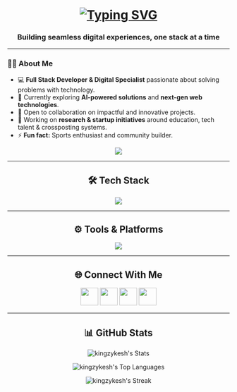 <h1 align="center"><a href="https://git.io/typing-svg"><img src="https://readme-typing-svg.demolab.com?font=Fira+Code&pause=1000&color=4AF73F&random=false&width=435&lines=Hi+Dear%F0%9F%91%8B;I+am+Ezirim+Kingdom" alt="Typing SVG" /></a></h1>

<h3 align="center">Building seamless digital experiences, one stack at a time </h3>

---

### 👨‍💻 About Me  

- 💻 **Full Stack Developer & Digital Specialist** passionate about solving problems with technology.  
- 🌱 Currently exploring **AI-powered solutions** and **next-gen web technologies**.  
- 👯 Open to collaboration on impactful and innovative projects.  
- 🔭 Working on **research & startup initiatives** around education, tech talent & crossposting systems.  
- ⚡ **Fun fact:** Sports enthusiast and community builder.  

<p align="center">
  <a href="https://visitorbadge.io/status?path=https%3A%2F%2Fgithub.com%2Fkingzykesh">
    <img src="https://api.visitorbadge.io/api/visitors?path=https%3A%2F%2Fgithub.com%2Fkingzykesh&label=Visitors&countColor=%23263759" />
  </a>
</p>

---

<h2 align="center">🛠️ Tech Stack</h2>

<p align="center">
  <img src="https://skillicons.dev/icons?i=php,laravel,mysql,wordpress,c,cpp,python,javascript,typescript,react,nextjs,vue,html,css,tailwind,framer,bootstrap,nodejs,express,sqlite,firebase,postgresql&perline=6" />
</p>

---

<h2 align="center">⚙️ Tools & Platforms</h2>

<p align="center">
  <img src="https://skillicons.dev/icons?i=vscode,androidstudio,vercel,netlify,docker,linux,bash,git,github,githubactions,figma,postman,gcp,firebase,notion,gmail,linkedin&perline=6" />
</p>

---

<h2 align="center">🌐 Connect With Me</h2>

<p align="center">
<a href="https://github.com/kingzykesh" target="_blank" rel="noreferrer"><img src="https://raw.githubusercontent.com/danielcranney/readme-generator/main/public/icons/socials/github-dark.svg" width="40" height="40" /></a> <a href="https://www.instagram.com/ezirimkingdom/" target="_blank" rel="noreferrer"><img src="https://raw.githubusercontent.com/danielcranney/readme-generator/main/public/icons/socials/instagram.svg" width="40" height="40" /></a> <a href="https://www.linkedin.com/in/ezirim-kingdom-4b8499292/" target="_blank" rel="noreferrer"><img src="https://raw.githubusercontent.com/danielcranney/readme-generator/main/public/icons/socials/linkedin.svg" width="40" height="40" /></a> <a href="https://www.facebook.com/ezirimkingdom/" target="_blank" rel="noreferrer"><img src="https://raw.githubusercontent.com/danielcranney/readme-generator/main/public/icons/socials/facebook.svg" width="40" height="40" /></a>
</p>

---

<h2 align="center">📊 GitHub Stats</h2>

<p align="center">
  <img src="https://github-readme-stats.vercel.app/api?username=kingzykesh&theme=dark&show_icons=true&hide_border=false&count_private=true" alt="kingzykesh's Stats" />
</p>

<p align="center">
  <img src="https://github-readme-stats.vercel.app/api/top-langs/?username=kingzykesh&theme=dark&show_icons=true&hide_border=false&layout=compact" alt="kingzykesh's Top Languages" />
</p>

<p align="center">
  <img src="https://github-readme-streak-stats.herokuapp.com/?user=kingzykesh&theme=vue-dark&hide_border=false" alt="kingzykesh's Streak" />
</p>

